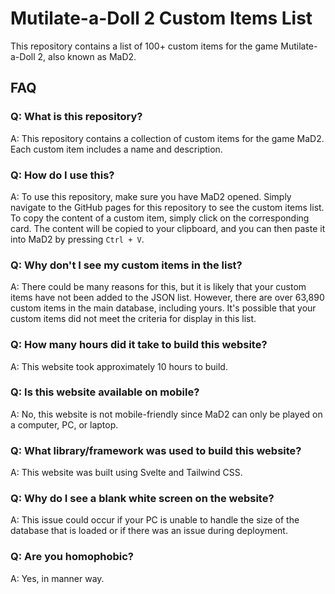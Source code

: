# Mutilate-a-Doll 2 Custom Items List

This repository contains a list of 100+ custom items for the game Mutilate-a-Doll 2, also known as MaD2.

## FAQ

### Q: What is this repository?

A: This repository contains a collection of custom items for the game MaD2. Each custom item includes a name and description.

### Q: How do I use this?

A: To use this repository, make sure you have MaD2 opened. Simply navigate to the GitHub pages for this repository to see the custom items list. To copy the content of a custom item, simply click on the corresponding card. The content will be copied to your clipboard, and you can then paste it into MaD2 by pressing `Ctrl + V`.

### Q: Why don't I see my custom items in the list?

A: There could be many reasons for this, but it is likely that your custom items have not been added to the JSON list. However, there are over 63,890 custom items in the main database, including yours. It's possible that your custom items did not meet the criteria for display in this list.

### Q: How many hours did it take to build this website?

A: This website took approximately 10 hours to build.

### Q: Is this website available on mobile?

A: No, this website is not mobile-friendly since MaD2 can only be played on a computer, PC, or laptop.

### Q: What library/framework was used to build this website?

A: This website was built using Svelte and Tailwind CSS.

### Q: Why do I see a blank white screen on the website?

A: This issue could occur if your PC is unable to handle the size of the database that is loaded or if there was an issue during deployment.

### Q: Are you homophobic?

A: Yes, in manner way.
